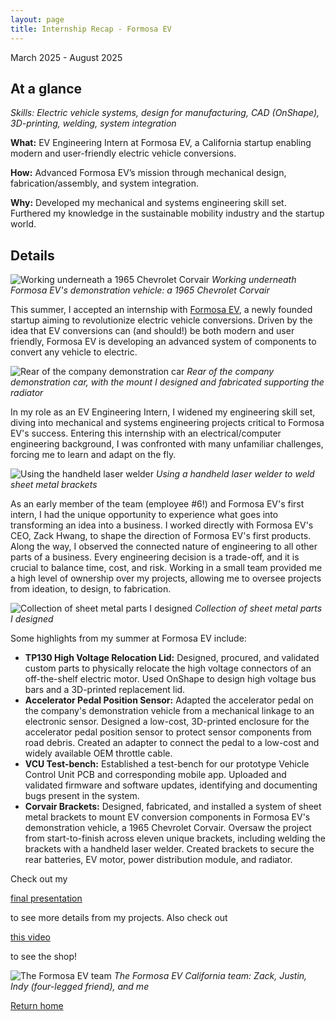 ```yaml
---
layout: page
title: Internship Recap - Formosa EV
---
```


March 2025 - August 2025

## At a glance

_Skills: Electric vehicle systems, design for manufacturing, CAD (OnShape), 3D-printing, welding, system integration_

**What:** EV Engineering Intern at Formosa EV, a California startup enabling modern and user-friendly electric vehicle conversions.

**How:** Advanced Formosa EV’s mission through mechanical design, fabrication/assembly, and system integration.

**Why:** Developed my mechanical and systems engineering skill set. Furthered my knowledge in the sustainable mobility industry and the startup world.

## Details

![Working underneath a 1965 Chevrolet Corvair]({{site.url}}/assets/images/fev-1.jpg)
_Working underneath Formosa EV's demonstration vehicle: a 1965 Chevrolet Corvair_

This summer, I accepted an internship with <a href="formosaev.com" target="_blank">Formosa EV</a>, a newly founded startup aiming to revolutionize electric vehicle conversions. Driven by the idea that EV conversions can (and should!) be both modern and user friendly, Formosa EV is developing an advanced system of components to convert any vehicle to electric.

![Rear of the company demonstration car]({{site.url}}/assets/images/fev-2.jpg)
_Rear of the company demonstration car, with the mount I designed and fabricated supporting the radiator_

In my role as an EV Engineering Intern, I widened my engineering skill set, diving into mechanical and systems engineering projects critical to Formosa EV's success. Entering this internship with an electrical/computer engineering background, I was confronted with many unfamiliar challenges, forcing me to learn and adapt on the fly.

![Using the handheld laser welder]({{site.url}}/assets/images/fev-3.jpg)
_Using a handheld laser welder to weld sheet metal brackets_

As an early member of the team (employee #6!) and Formosa EV's first intern, I had the unique opportunity to experience what goes into transforming an idea into a business. I worked directly with Formosa EV's CEO, Zack Hwang, to shape the direction of Formosa EV's first products. Along the way, I observed the connected nature of engineering to all other parts of a business. Every engineering decision is a trade-off, and it is crucial to balance time, cost, and risk. Working in a small team provided me a high level of ownership over my projects, allowing me to oversee projects from ideation, to design, to fabrication.

![Collection of sheet metal parts I designed]({{site.url}}/assets/images/fev-4.jpg)
_Collection of sheet metal parts I designed_

Some highlights from my summer at Formosa EV include:

- **TP130 High Voltage Relocation Lid:**
  Designed, procured, and validated custom parts to physically relocate the high voltage connectors of an off-the-shelf electric motor. Used OnShape to design high voltage bus bars and a 3D-printed replacement lid.
- **Accelerator Pedal Position Sensor:**
  Adapted the accelerator pedal on the company's demonstration vehicle from a mechanical linkage to an electronic sensor. Designed a low-cost, 3D-printed enclosure for the accelerator pedal position sensor to protect sensor components from road debris. Created an adapter to connect the pedal to a low-cost and widely available OEM throttle cable.
- **VCU Test-bench:**
  Established a test-bench for our prototype Vehicle Control Unit PCB and corresponding mobile app. Uploaded and validated firmware and software updates, identifying and documenting bugs present in the system.
- **Corvair Brackets:**
  Designed, fabricated, and installed a system of sheet metal brackets to mount EV conversion components in Formosa EV's demonstration vehicle, a 1965 Chevrolet Corvair. Oversaw the project from start-to-finish across eleven unique brackets, including welding the brackets with a handheld laser welder. Created brackets to secure the rear batteries, EV motor, power distribution module, and radiator.

Check out my <p><a href="docs.google.com/presentation/d/1atOyfx5AOPAk49B8bUgAI0KauoSWF_P7xEC9JhzKnUw/edit?usp=sharing" target="_blank">final presentation</a></p> to see more details from my projects. Also check out <p><a href="youtube.com/watch?v=seZ2ZDxqGsc" target="_blank">this video</a></p> to see the shop!

![The Formosa EV team]({{site.url}}/assets/images/fev-5.jpg)
_The Formosa EV California team: Zack, Justin, Indy (four-legged friend), and me_

[Return home]({{site.url}})
